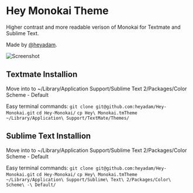 # Hey Monokai Theme #

Higher contrast and more readable verison of Monokai for Textmate and Sublime Text.

Made by [@heyadam](http://twitter.com/heyadam).

![Screenshot](http://i.imgur.com/dH2nV.png "Screenshot")

## Textmate Installion ##

Move into to ~/Library/Application Support/Sublime Text 2/Packages/Color Scheme - Default

Easy terminal commands: 
`git clone git@github.com:heyadam/Hey-Monokai.git`
`cd Hey-Monokai/`
`cp Hey\ Monokai.tmTheme ~/Library/Application\ Support/TextMate/Themes/`

## Sublime Text Installion ##

Move into to ~/Library/Application Support/Sublime Text 2/Packages/Color Scheme - Default

Easy terminal commands: 
`git clone git@github.com:heyadam/Hey-Monokai.git`
`cd Hey-Monokai/`
`cp Hey\ Monokai.tmTheme ~/Library/Application\ Support/Sublime\ Text\ 2/Packages/Color\ Scheme\ -\ Default/`